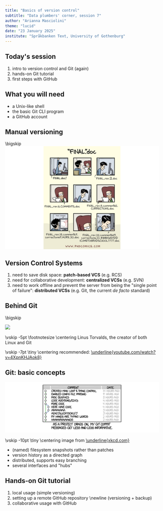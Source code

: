 ```yaml
---
title: "Basics of version control"
subtitle: "Data plumbers' corner, session 7"
author: "Arianna Masciolini"
theme: "lucid"
date: "23 January 2025"
institute: "Språkbanken Text, University of Gothenburg"
---
```


## Today's session
1. intro to version control and Git (again)
2. hands-on Git tutorial
3. first steps with GitHub

## What you will need
- a Unix-like shell 
- the basic Git CLI program
- a GitHub account

## Manual versioning
\bigskip
![](final.png)

## Version Control Systems
1. need to save disk space: __patch-based VCS__ (e.g. RCS)
3. need for collaborative development: __centralized VCSs__ (e.g. SVN)
4. need to work offline and prevent the server from being the "single point of failure": __distributed VCSs__ (e.g. Git, the current _de facto_ standard)

## Behind Git
\bigskip

![](https://external-content.duckduckgo.com/iu/?u=https%3A%2F%2Flinuxreviews.org%2Fimages%2Fthumb%2F9%2F90%2FLinuxCon_Europe_Linus_Torvalds_upperhalf.jpg%2F1800px-LinuxCon_Europe_Linus_Torvalds_upperhalf.jpg&f=1&nofb=1&ipt=05b41b7ad432ef5cf5d9677317a42bcc50b21761e3c7919ec5bc5d7ab2484a29&ipo=images)

\vskip -5pt \footnotesize \centering Linus Torvalds, the creator of both Linux and Git

\vskip -7pt \tiny \centering recommended: [\underline{youtube.com/watch?v=4XpnKHJAok8}](youtube.com/watch?v=4XpnKHJAok8)

## Git: basic concepts
![](xkcd.png)

\vskip -10pt \tiny \centering image from [\underline{xkcd.com}](xkcd.com)

- (named) filesystem snapshots rather than patches
- version history as a directed graph
- distributed, supports easy branching
- several interfaces and "hubs"

## Hands-on Git tutorial
1. local usage (simple versioning)
2. setting up a remote GitHub repository \newline (versioning + backup)
3. collaborative usage with GitHub